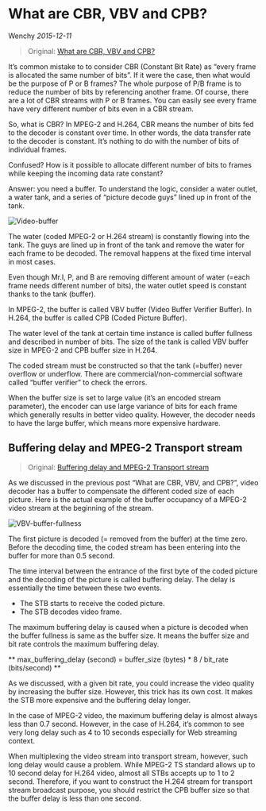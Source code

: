 What are CBR, VBV and CPB?
=====================
Wenchy *2015-12-11*

> Original: [What are CBR, VBV and CPB?](https://codesequoia.wordpress.com/2010/04/19/what-are-cbr-vbv-and-cpb/)

It’s common mistake to to consider CBR (Constant Bit Rate) as “every frame is allocated the same number of bits”. If it were the case, then what would be the purpose of P or B frames? The whole purpose of P/B frame is to reduce the number of bits by referencing another frame. Of course, there are a lot of CBR streams with P or B frames. You can easily see every frame have very different number of bits even in a CBR stream.

So, what is CBR? In MPEG-2 and H.264, CBR means the number of bits fed to the decoder is constant over time. In other words, the data transfer rate to the decoder is constant. It’s nothing to do with the number of bits of individual frames.

Confused? How is it possible to allocate different number of bits to frames while keeping the incoming data rate constant?

Answer: you need a buffer. To understand the logic, consider a water outlet, a water tank, and a series of “picture decode guys” lined up in front of the tank.

![Video-buffer](https://wenchy.github.io/images/2015-12-11-Video-buffer.png)

The water (coded MPEG-2 or H.264 stream) is constantly flowing into the tank. The guys are lined up in front of the tank and remove the water for each frame to be decoded. The removal happens at the fixed time interval in most cases.

Even though Mr.I, P, and B are removing different amount of water (=each frame needs different number of bits), the water outlet speed is constant thanks to the tank (buffer).

In MPEG-2, the buffer is called VBV buffer (Video Buffer Verifier Buffer). In H.264, the buffer is called CPB (Coded Picture Buffer).

The water level of the tank at certain time instance is called buffer fullness and described in number of bits. The size of the tank is called VBV buffer size in MPEG-2 and CPB buffer size in H.264.

The coded stream must be constructed so that the tank (=buffer) never overflow or underflow. There are commercial/non-commercial software called “buffer verifier” to check the errors.

When the buffer size is set to large value (it’s an encoded stream parameter), the encoder can use large variance of bits for each frame which generally results in better video quality. However, the decoder needs to have the large buffer, which means more expensive hardware.

## Buffering delay and MPEG-2 Transport stream

> Original: [Buffering delay and MPEG-2 Transport stream](https://codesequoia.wordpress.com/2010/04/19/buffering-delay-and-mpeg-2-transport-stream/)

As we discussed in the previous post “What are CBR, VBV, and CPB?”, video decoder has a buffer to compensate the different coded size of each picture. Here is the actual example of the buffer occupancy of a MPEG-2 video stream at the beginning of the stream.

![VBV-buffer-fullness](https://wenchy.github.io/images/2015-12-11-VBV-buffer-fullness.png)

The first picture is decoded (= removed from the buffer) at the time zero. Before the decoding time, the coded stream has been entering into the buffer for more than 0.5 second.

The time interval between the entrance of the first byte of the coded picture and the decoding of the picture is called buffering delay. The delay is essentially the time between these two events.

- The STB starts to receive the coded picture.
- The STB decodes video frame.

The maximum buffering delay is caused when a picture is decoded when the buffer fullness is same as the buffer size. It means the buffer size and bit rate controls the maximum buffering delay.

** max_buffering_delay (second) = buffer_size (bytes) * 8 / bit_rate (bits/second) **

As we discussed, with a given bit rate, you could increase the video quality by increasing the buffer size. However, this trick has its own cost. It makes the STB more expensive and the buffering delay longer.

In the case of MPEG-2 video, the maximum buffering delay is almost always less than 0.7 second. However, in the case of H.264, it’s common to see very long delay such as 4 to 10 seconds especially for Web streaming context.

When multiplexing the video stream into transport stream, however, such long delay would cause a problem. While MPEG-2 TS standard allows up to 10 second delay for H.264 video, almost all STBs accepts up to 1 to 2 second. Therefore, if you want to construct the H.264 stream for transport stream broadcast purpose, you should restrict the CPB buffer size so that the buffer delay is less than one second.
